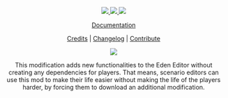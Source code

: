 <p align="center">
	<a href="https://github.com/RevoArma3/3den-Enhanced">
		<img src="https://img.shields.io/github/repo-size/RevoArma3/3den-Enhanced.svg?label=Repo%20Size&style=flat-square">
	</a>
	<a href="https://github.com/RevoArma3/3den-Enhanced/pulse">
		<img src="https://img.shields.io/github/commit-activity/m/RevoArma3/3den-Enhanced.svg?label=Commit%20Activity&style=flat-square">
	</a>
		<a href="https://steamcommunity.com/sharedfiles/filedetails/?id=623475643">
		<img src="https://img.shields.io/steam/subscriptions/623475643.svg?color=darkgreen&label=Steam%20Subscriptions&style=flat-square">
	</a>
</p>
<p align="center">
	<a href="https://github.com/R3voA3/3den-Enhanced/wiki/">Documentation</a>
</p>

<p align="center">
	<a href="https://github.com/R3voA3/3den-Enhanced/blob/master/CONTRIBUTORS.md">Credits</a> |
	<a href="https://github.com/R3voA3/3den-Enhanced/blob/master/CHANGELOG.md">Changelog</a> |
	<a href="https://github.com/R3voA3/3den-Enhanced/blob/master/CONTRIBUTING.md">Contribute</a>
</p>

<p align="center">
	<img src="https://github.com/R3voA3/3den-Enhanced/blob/master/wiki/wikiLogo.png">
</p>

<p align="center">
This modification adds new functionalities to the Eden Editor without creating any dependencies for players. That means, scenario editors can use this mod to make their life easier without making the life of the players harder, by forcing them to download an additional modification.
</p>